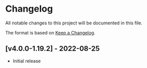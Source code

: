 # Changelog
All notable changes to this project will be documented in this file.

The format is based on [Keep a Changelog].

## [v4.0.0-1.19.2] - 2022-08-25
- Initial release

[Keep a Changelog]: https://keepachangelog.com/en/1.0.0/
